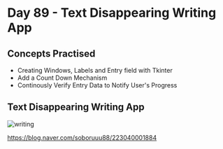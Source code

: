 # Day 89 - Text Disappearing Writing App
## Concepts Practised
- Creating Windows, Labels and Entry field with Tkinter
- Add a Count Down Mechanism
- Continously Verify Entry Data to Notify User's Progress
## Text Disappearing Writing App

![writing](https://user-images.githubusercontent.com/116648895/224187077-a42d7321-b293-4c98-87c0-665d7575e4ca.gif)

https://blog.naver.com/soboruuu88/223040001884
